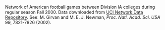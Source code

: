 Network of American football games between Division IA colleges during regular season Fall 2000.
Data downloaded from [UCI Network Data Repository](http://networkdata.ics.uci.edu/data.php?id=5).
See: M. Girvan and M. E. J. Newman, *Proc. Natl. Acad. Sci. USA* 99, 7821-7826 (2002).
